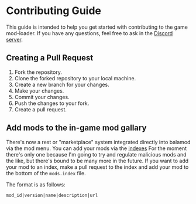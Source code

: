 # Contributing Guide

This guide is intended to help you get started with contributing to the game mod-loader. If you have any questions, feel free to ask in the [Discord server](https://discord.gg/p7DeW7pSzA).

## Creating a Pull Request

1. Fork the repository.
2. Clone the forked repository to your local machine.
3. Create a new branch for your changes.
4. Make your changes.
5. Commit your changes.
6. Push the changes to your fork.
7. Create a pull request.

## Add mods to the in-game mod gallary

There's now a rest or "marketplace" system integrated directly into balamod via the mod menu. You can add your mods via the [indexes](https://github.com/UwUDev/balamod/blob/master/repos.index)
For the moment there's only one because I'm going to try and regulate malicious mods and the like, but there's bound to be many more in the future.
If you want to add your mod to an index, make a pull request to the index and add your mod to the bottom of the `mods.index` file.

The format is as follows:

```
mod_id|version|name|description|url
```
